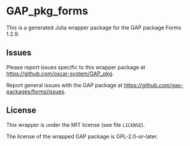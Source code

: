 # GAP_pkg_forms

This is a generated Julia wrapper package for the GAP package Forms 1.2.9.

## Issues

Please report issues specific to this wrapper package at <https://github.com/oscar-system/GAP_pkg>.

Report general issues with the GAP package at <https://github.com/gap-packages/forms/issues>.

## License

This wrapper is under the MIT license (see file `LICENSE`).

The license of the wrapped GAP package is GPL-2.0-or-later.

